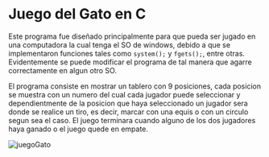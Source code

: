 # Juego del Gato en C

Este programa fue diseñado principalmente para que pueda ser jugado en una computadora la cual tenga el SO de windows, debido a que se implementaron funciones tales como `system();` y `fgets();`, entre otras. Evidentemente se puede modificar el programa de tal manera que agarre correctamente en algun otro SO.

El programa consiste en mostrar un tablero con 9 posiciones, cada posicion se muestra con un numero del cual cada jugador puede seleccionar y dependientmente de la posicion que haya seleccionado un jugador sera donde se realice un tiro, es decir, marcar con una equis o con un circulo segun sea el caso. El juego terminara cuando alguno de los dos jugadores haya ganado o el juego quede en empate.

![juegoGato](https://redmagisterial.s3.amazonaws.com/media/uploads/odas/thumbs_detail/42c9513adcffcd41375661c77a4ac81a.jpg "Juego del gato")